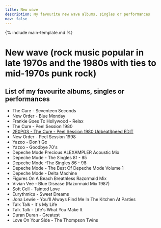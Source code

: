 ```yaml
---
title: New wave
description: My favourite new wave albums, singles or performances
nav: false
---
```


{% include main-template.md %}

# ​New wave (rock music popular in late 1970s and the 1980s with ties to mid-1970s punk rock)

## List of my favourite albums, singles or performances

* The Cure - Seventeen Seconds
* New Order - Blue Monday
* Frankie Goes To Hollywood - Relax
* The Cure - Peel Session 1980
* [2E0PGS - The Cure - Peel Session 1980 UpbeatSpeed EDIT](https://www.mixcloud.com/2E0PGS/the-cure-peel-session-1980-upbeatspeed-edit/)
* New Order - Peel Session 1998
* Yazoo - Don't Go
* Yazoo - Goodbye 70's
* Depeche Mode Precious ALEXAMPLER Acoustic Mix
* Depeche Mode - The Singles 81 - 85
* Depeche Mode -The Singles 86 - 98
* Depeche Mode - The Best Of Depeche Mode Volume 1
* Depeche Mode - Delta Machine
* Figures On A Beach Breathless Razormaid Mix
* Vivian Vee - Blue Disease (Razormaid Mix 1987)
* Soft Cell - Tainted Love
* Eurythmics - Sweet Dreams
* Jona Lewie - You'll Always Find Me In The Kitchen At Parties
* Talk Talk - It´s My Life
* Talk Talk - Life's What You Make It
* Duran Duran - Greatest
* Love On Your Side - The Thompson Twins
